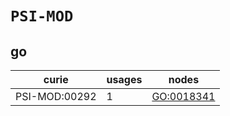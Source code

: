 # `PSI-MOD`

## go

| curie         |   usages | nodes                                           |
|---------------|----------|-------------------------------------------------|
| PSI-MOD:00292 |        1 | [GO:0018341](https://bioregistry.io/GO:0018341) |

